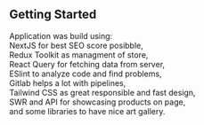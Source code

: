 ## Getting Started
Application was build using:
<br/>
NextJS for best SEO score posibble,
<br/>
Redux Toolkit as managment of store,
<br/>
React Query for fetching data from server,
<br/>
ESlint to analyze code and find problems,
<br/>
Gitlab helps a lot with pipelines,
<br/>
Tailwind CSS as great responsible and fast design,
<br/>
SWR and API for showcasing products on page,
<br/>
and some libraries to have nice art gallery.
<br/>

